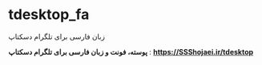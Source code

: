 # tdesktop_fa
زبان فارسی برای تلگرام دسکتاپ

__پوسته، فونت و زبان فارسی برای تلگرام دسکتاپ__ :
**https://SSShojaei.ir/tdesktop**
